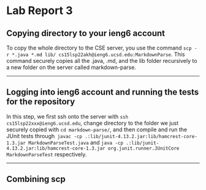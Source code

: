 # Lab Report 3


## Copying directory to your ieng6 account




To copy the whole directory to the CSE server, you use the command ```scp -r *.java *.md lib/ cs15lsp22akh@ieng6.ucsd.edu:MarkdownParse```. This command securely copies all the .java, .md, and the lib folder recursively to a new folder on the server called markdown-parse.

*****************************************

## Logging into ieng6 account and running the tests for the repository




In this step, we first ssh onto the server with ```ssh cs15lsp22xxx@ieng6.ucsd.edu```, change directory to the folder we just securely copied with ```cd markdown-parse/```, and then compile and run the JUnit tests through``` javac -cp .:lib/junit-4.13.2.jar:lib/hamcrest-core-1.3.jar MarkdownParseTest.java``` and ```java -cp .:lib/junit-4.13.2.jar:lib/hamcrest-core-1.3.jar org.junit.runner.JUnitCore MarkdownParseTest``` respectively.
*******************************************


## Combining scp 



